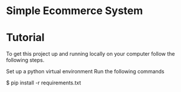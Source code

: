 # Simple Ecommerce System 
# Tutorial 
To get this project up and running locally on your computer follow the following steps.

Set up a python virtual environment
Run the following commands


$ pip install -r requirements.txt 
